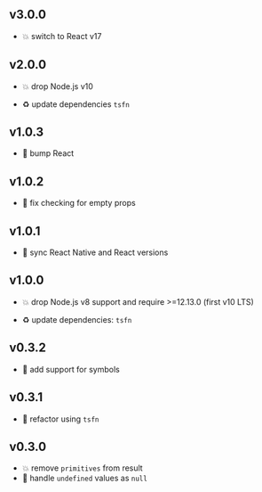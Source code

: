 ## v3.0.0

* 💥 switch to React v17

## v2.0.0

* 💥 drop Node.js v10

* ♻️ update dependencies `tsfn`

## v1.0.3

* 🐞 bump React

## v1.0.2

* 🐞 fix checking for empty props

## v1.0.1

* 🐞 sync React Native and React versions

## v1.0.0

* 💥 drop Node.js v8 support and require >=12.13.0 (first v10 LTS)

* ♻️ update dependencies: `tsfn`

## v0.3.2

* 🐞 add support for symbols

## v0.3.1

* 🐞 refactor using `tsfn`

## v0.3.0

* 💥 remove `primitives` from result
* 🐞 handle `undefined` values as `null`

